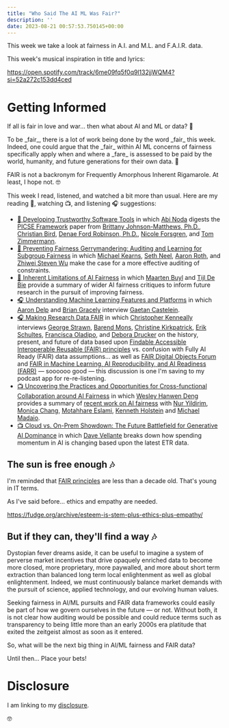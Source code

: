 ```yaml
---
title: "Who Said The AI ML Was Fair?"
description: ''
date: 2023-08-21 00:57:53.750145+00:00
---
```


This week we take a look at fairness in A.I. and M.L. and F.A.I.R. data.

This week's musical inspiration in title and lyrics:

https://open.spotify.com/track/6me09fq5f0q9l132jjWQM4?si=52a272c153dd4ced

# Getting Informed

If all is fair in love and war... then what about AI and ML or data? 🤔

To be \_fair\_, there is a lot of work being done by the word \_fair\_ this week. Indeed, one could argue that the \_fair\_ within AI ML concerns of fairness specifically apply when and where a \_fare\_ is assessed to be paid by the world, humanity, and future generations for their own data. 🧐

FAIR is not a backronym for Frequently Amorphous Inherent Rigamarole. At least, I hope not. 🤓

This week I read, listened, and watched a bit more than usual. Here are my reading 📖, watching 📺, and listening 🎧 suggestions:

- [📖 Developing Trustworthy Software Tools](https://newsletter.abinoda.com/p/trustworthy-developer-tools) in which [Abi Noda](https://www.linkedin.com/in/abinoda/) digests the [PICSE Framework](https://www.microsoft.com/en-us/research/publication/the-picse-framework-for-trust-in-software-tools/) paper from [Brittany Johnson-Matthews, Ph.D.](https://www.linkedin.com/in/brittany-i-johnson-phd/), [Christian Bird](https://www.linkedin.com/in/christian-bird-1896494/), [Denae Ford Robinson, Ph.D.](https://www.linkedin.com/in/denaefordrobinson/), [Nicole Forsgren](https://www.linkedin.com/in/nicolefv/), and [Tom Zimmermann](https://www.linkedin.com/in/tomzimmermann/).
- [📖 Preventing Fairness Gerrymandering: Auditing and Learning for Subgroup Fairness](https://proceedings.mlr.press/v80/kearns18a.html) in which [Michael Kearns](https://www.linkedin.com/in/michael-kearns-0951337/), [Seth Neel](https://www.linkedin.com/in/sethneelwelligence/), [Aaron Roth](https://www.linkedin.com/in/aaron-roth-b7a6552b/), and [Zhiwei Steven Wu](https://www.linkedin.com/in/zstevenwu/) make the case for a more effective auditing of constraints.
- [📖 Inherent Limitations of AI Fairness](https://arxiv.org/abs/2212.06495) in which [Maarten Buyl](https://www.linkedin.com/in/maarten-buyl-44a54715a/) and [Tijl De Bie](https://www.linkedin.com/in/tijldebie/) provide a summary of wider AI fairness critiques to inform future research in the pursuit of improving fairness.
- [🎧 Understanding Machine Learning Features and Platforms](https://www.thecloudcast.net/2023/08/understanding-machine-learning-features.html) in which [Aaron Delp](https://www.linkedin.com/in/aarondelp/) and [Brian Gracely](https://www.linkedin.com/in/briangracely/) interview [Gaetan Castelein](https://www.linkedin.com/in/gaetan-castelein/).
- [🎧 Making Research Data FAIR](https://velocityofcontentpodcast.com/transcripts/making-research-data-fair/) in which [Christopher Kenneally](https://www.linkedin.com/in/christopher-kenneally-boston/) interviews [George Strawn](https://www.linkedin.com/in/george-strawn-8a1171/), [Barend Mons](https://www.linkedin.com/in/barend-mons-phd-a494142/), [Christine Kirkpatrick](https://www.linkedin.com/in/kirkpatrickchristine/), [Erik Schultes](https://www.linkedin.com/in/erik-schultes-39aa8ab/), [Francisca Oladipo](https://www.linkedin.com/in/francisca-o-oladipo-0b6b0715/), and [Debora Drucker](https://www.linkedin.com/in/debora-drucker/) on the history, present, and future of data based upon [Findable Accessible Interoperable Reusable (FAIR) principles](https://www.go-fair.org/fair-principles/) vs. confusion with Fully AI Ready (FAIR) data assumptions... as well as [FAIR Digital Objects Forum](https://fairdo.org) and [FAIR in Machine Learning, AI Reproducibility, and AI Readiness (FARR)](https://www.farr-rcn.org) — soooooo good — this discussion is one I'm saving to my podcast app for re-re-listening.
- [📺 Uncovering the Practices and Opportunities for Cross-functional Collaboration around AI Fairness](https://www.youtube.com/watch?v=0IX8c7OfiiE) in which [Wesley Hanwen Deng](https://www.linkedin.com/in/wesley-deng-891961231/) provides a summary of [recent work on AI fairness](https://dl.acm.org/doi/abs/10.1145/3593013.3594037) with [Nur Yildirim](https://www.linkedin.com/in/yildirimnur/), [Monica Chang](https://www.linkedin.com/in/monicachang1/), [Motahhare Eslami](https://www.linkedin.com/in/motahhareeslami/), [Kenneth Holstein](https://www.linkedin.com/in/ken-holstein-b5668216a/) and [Michael Madaio](https://www.linkedin.com/in/mmadaio/).
- [📺 Cloud vs. On-Prem Showdown: The Future Battlefield for Generative AI Dominance](https://www.youtube.com/watch?v=U0ZSv9Y7RSU) in which [Dave Vellante](https://www.linkedin.com/in/dvellante/) breaks down how spending momentum in AI is changing based upon the latest ETR data.

## The sun is free enough 🎶

I'm reminded that [FAIR principles](https://www.go-fair.org/fair-principles/) are less than a decade old. That's young in IT terms.

As I've said before... ethics and empathy are needed.

https://fudge.org/archive/esteem-is-stem-plus-ethics-plus-empathy/

## But if they can, they'll find a way 🎶

Dystopian fever dreams aside, it can be useful to imagine a system of perverse market incentives that drive opaquely enriched data to become more closed, more proprietary, more paywalled, and more about short term extraction than balanced long term local enlightenment as well as global enlightenment. Indeed, we must continuously balance market demands with the pursuit of science, applied technology, and our evolving human values.

Seeking fairness in AI/ML pursuits and FAIR data frameworks could easily be part of how we govern ourselves in the future — or not. Without both, it is not clear how auditing would be possible and could reduce terms such as transparency to being little more than an early 2000s era platitude that exited the zeitgeist almost as soon as it entered.

So, what will be the next big thing in AI/ML fairness and FAIR data?

Until then… Place your bets!

# Disclosure

I am linking to my [disclosure](https://jaycuthrell.com/disclosure/).

🤓
